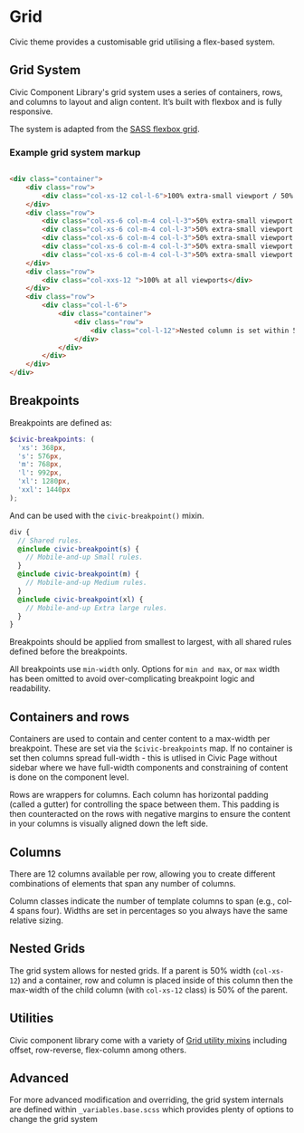# Grid

Civic theme provides a customisable grid utilising a flex-based system.

## Grid System

Civic Component Library's grid system uses a series of containers, rows, and columns to layout and align content.
It’s built with flexbox and is fully responsive. 

The system is adapted from the [SASS flexbox grid](http://sassflexboxgrid.com/).

### Example grid system markup

```html

<div class="container">
    <div class="row">
        <div class="col-xs-12 col-l-6">100% extra-small viewport / 50% large viewport</div>
    </div>
    <div class="row">
        <div class="col-xs-6 col-m-4 col-l-3">50% extra-small viewport / 33% medium viewport / 25% large viewport</div>
        <div class="col-xs-6 col-m-4 col-l-3">50% extra-small viewport / 33% medium viewport / 25% large viewport</div>
        <div class="col-xs-6 col-m-4 col-l-3">50% extra-small viewport / 33% medium viewport / 25% large viewport</div>
        <div class="col-xs-6 col-m-4 col-l-3">50% extra-small viewport / 33% medium viewport / 25% large viewport</div>
        <div class="col-xs-6 col-m-4 col-l-3">50% extra-small viewport / 33% medium viewport / 25% large viewport</div>
    </div>
    <div class="row">
        <div class="col-xxs-12 ">100% at all viewports</div>
    </div>
    <div class="row">
        <div class="col-l-6">
            <div class="container">
                <div class="row">
                    <div class="col-l-12">Nested column is set within 50% width parent and so is 50% parent container width</div>
                </div>
            </div>
        </div>
    </div>
</div>


```
## Breakpoints

Breakpoints are defined as:

```scss
$civic-breakpoints: (
  'xs': 368px,
  's': 576px,
  'm': 768px,
  'l': 992px,
  'xl': 1280px,
  'xxl': 1440px
);
```

And can be used with the `civic-breakpoint()` mixin.

```scss
div {
  // Shared rules.
  @include civic-breakpoint(s) {
    // Mobile-and-up Small rules.
  }
  @include civic-breakpoint(m) {
    // Mobile-and-up Medium rules.
  }
  @include civic-breakpoint(xl) {
    // Mobile-and-up Extra large rules.
  }
}
```

Breakpoints should be applied from smallest to largest, with all shared rules
defined before the breakpoints.

All breakpoints use `min-width` only. Options for `min and max`, or `max` width
has been omitted to avoid over-complicating breakpoint logic and readability.

## Containers and rows

Containers are used to contain and center content to a max-width per breakpoint. These are set via the `$civic-breakpoints` map.
If no container is set then columns spread full-width - this is utlised in Civic Page without sidebar where we have full-width
components and constraining of content is done on the component level.

Rows are wrappers for columns. Each column has horizontal padding (called a gutter) for controlling
the space between them. This padding is then counteracted on the rows with negative margins to ensure the content
in your columns is visually aligned down the left side.

## Columns

There are 12 columns available per row, allowing you to create different combinations of elements that span
any number of columns. 

Column classes indicate the number of template columns to span (e.g., col-4 spans four).
Widths are set in percentages so you always have the same relative sizing.

## Nested Grids

The grid system allows for nested grids. If a parent is 50% width (`col-xs-12`) and a container, row and column is placed inside of this
column then the max-width of the child column (with `col-xs-12` class) is 50% of the parent.

## Utilities

Civic component library come with a variety of [Grid utility mixins](../civic-library/components/00-base/mixins/_grid.scss)
including offset, row-reverse, flex-column among others.

## Advanced
For more advanced modification and overriding, the grid system internals are defined within `_variables.base.scss` 
which provides plenty of options to change the grid system
